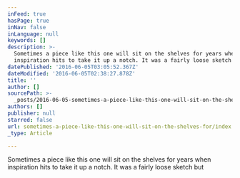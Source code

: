 ```yaml
---
inFeed: true
hasPage: true
inNav: false
inLanguage: null
keywords: []
description: >-
  Sometimes a piece like this one will sit on the shelves for years when
  inspiration hits to take it up a notch. It was a fairly loose sketch but 
datePublished: '2016-06-05T03:05:52.367Z'
dateModified: '2016-06-05T02:38:27.878Z'
title: ''
author: []
sourcePath: >-
  _posts/2016-06-05-sometimes-a-piece-like-this-one-will-sit-on-the-shelves-for.md
authors: []
publisher: null
starred: false
url: sometimes-a-piece-like-this-one-will-sit-on-the-shelves-for/index.html
_type: Article

---
```

Sometimes a piece like this one will sit on the shelves for years when inspiration hits to take it up a notch. It was a fairly loose sketch but